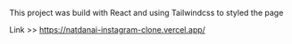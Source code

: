 This project was build with React and using Tailwindcss to styled the page

Link >> https://natdanai-instagram-clone.vercel.app/
